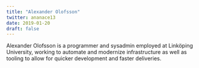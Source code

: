 ```yaml
---
title: "Alexander Olofsson"
twitter: ananace13
date: 2019-01-20
draft: false
---
```


Alexander Olofsson is a programmer and sysadmin employed at Linköping
University, working to automate and modernize infrastructure as well as tooling
to allow for quicker development and faster deliveries.
